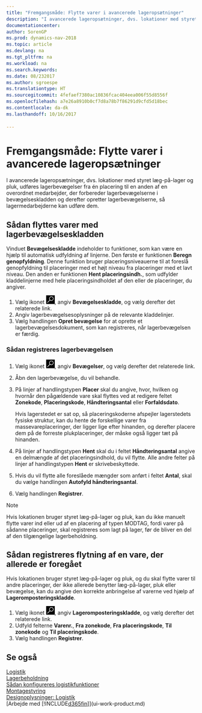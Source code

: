 ```yaml
---
title: "Fremgangsmåde: Flytte varer i avancerede lageropsætninger"
description: "I avancerede lageropsætninger, dvs. lokationer med styret læg-på-lager og pluk, udføres lagerbevægelser fra én placering til en anden af en overordnet medarbejder, der forbereder lagerbevægelserne i bevægelseskladden og derefter opretter lagerbevægelserne, så lagermedarbejderne kan udføre dem."
documentationcenter: 
author: SorenGP
ms.prod: dynamics-nav-2018
ms.topic: article
ms.devlang: na
ms.tgt_pltfrm: na
ms.workload: na
ms.search.keywords: 
ms.date: 08/232017
ms.author: sgroespe
ms.translationtype: HT
ms.sourcegitcommit: 4fefaef7380ac10836fcac404eea006f55d8556f
ms.openlocfilehash: a7e26a8910b0cf7d8a78b7f86291d9cfd5d18bec
ms.contentlocale: da-dk
ms.lasthandoff: 10/16/2017

---
```

# <a name="how-to-move-items-in-advanced-warehouse-configurations"></a>Fremgangsmåde: Flytte varer i avancerede lageropsætninger
I avancerede lageropsætninger, dvs. lokationer med styret læg-på-lager og pluk, udføres lagerbevægelser fra én placering til en anden af en overordnet medarbejder, der forbereder lagerbevægelserne i bevægelseskladden og derefter opretter lagerbevægelserne, så lagermedarbejderne kan udføre dem.  

## <a name="to-move-items-with-the-warehouse-movement-worksheet"></a>Sådan flyttes varer med lagerbevægelseskladden
Vinduet **Bevægelseskladde** indeholder to funktioner, som kan være en hjælp til automatisk udfyldning af linjerne. Den første er funktionen **Beregn genopfyldning**. Denne funktion bruger placeringsniveauerne til at foreslå genopfyldning til placeringer med et højt niveau fra placeringer med et lavt niveau. Den anden er funktionen **Hent placeringsindh.**, som udfylder kladdelinjerne med hele placeringsindholdet af den eller de placeringer, du angiver.

1.  Vælg ikonet ![Søg efter side eller rapport](media/ui-search/search_small.png "Ikonet Søg efter side eller rapport"), angiv **Bevægelseskladde**, og vælg derefter det relaterede link.  
2.  Angiv lagerbevægelsesoplysninger på de relevante kladdelinjer.  
3. Vælg handlingen **Opret bevægelse** for at oprette et lagerbevægelsesdokument, som kan registreres, når lagerbevægelsen er færdig.  

### <a name="to-register-the-warehouse-movement"></a>Sådan registreres lagerbevægelsen  
1.  Vælg ikonet ![Søg efter side eller rapport](media/ui-search/search_small.png "Ikonet Søg efter side eller rapport"), angiv **Bevægelser**, og vælg derefter det relaterede link.  
2.  Åbn den lagerbevægelse, du vil behandle.  
3.  På linjer af handlingstypen **Placer** skal du angive, hvor, hvilken og hvornår den pågældende vare skal flyttes ved at redigere feltet **Zonekode**, **Placeringskode**, **Håndteringsantal** eller **Forfaldsdato**.  

    Hvis lagerstedet er sat op, så placeringskoderne afspejler lagerstedets fysiske struktur, kan du hente de forskellige varer fra massevareplaceringer, der ligger lige efter hinanden, og derefter placere dem på de forreste plukplaceringer, der måske også ligger tæt på hinanden.  
4.  På linjer af handlingstypen **Hent** skal du i feltet **Håndteringsantal** angive en delmængde af det placeringsindhold, du vil flytte. Alle andre felter på linjer af handlingstypen **Hent** er skrivebeskyttede.  
5.  Hvis du vil flytte alle foreslåede mængder som anført i feltet **Antal**, skal du vælge handlingen **Autofyld håndteringsantal**.  
6. Vælg handlingen **Registrer**.  

> [!NOTE]  
>  Hvis lokationen bruger styret læg-på-lager og pluk, kan du ikke manuelt flytte varer ind eller ud af en placering af typen MODTAG, fordi varer på sådanne placeringer, skal registreres som lagt på lager, før de bliver en del af den tilgængelige lagerbeholdning.

## <a name="to-register-the-movement-of-an-item-that-has-already-occurred"></a>Sådan registreres flytning af en vare, der allerede er foregået  
Hvis lokationen bruger styret læg-på-lager og pluk, og du skal flytte varer til andre placeringer, der ikke allerede benytter læg-på-lager, pluk eller bevægelse, kan du angive den korrekte anbringelse af varerne ved hjælp af **Lageromposteringskladde**.

1.  Vælg ikonet ![Søg efter side eller rapport](media/ui-search/search_small.png "Ikonet Søg efter side eller rapport"), angiv **Lageromposteringskladde**, og vælg derefter det relaterede link.  
2.  Udfyld felterne **Varenr.**, **Fra zonekode**, **Fra placeringskode**, **Til zonekode** og **Til placeringskode**.  
3.  Vælg handlingen **Registrer**.  

## <a name="see-also"></a>Se også  
[Logistik](warehouse-manage-warehouse.md)  
[Lagerbeholdning](inventory-manage-inventory.md)  
[Sådan konfigureres logistikfunktioner](warehouse-setup-warehouse.md)     
[Montagestyring](assembly-assemble-items.md)    
[Designoplysninger: Logistik](design-details-warehouse-management.md)  
[Arbejde med [!INCLUDE[d365fin](includes/d365fin_md.md)]](ui-work-product.md)

